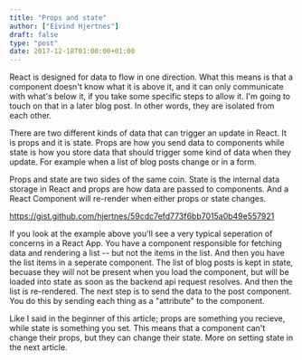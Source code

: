 ```yaml
---
title: "Props and state"
author: ["Eivind Hjertnes"]
draft: false
type: "post"
date: 2017-12-18T01:00:00+01:00
---
```


React is designed for data to flow in one direction. What this means is
that a component doesn't know what it is above it, and it can only
communicate with what's below it, if you take some specific steps to
allow it. I'm going to touch on that in a later blog post. In other
words, they are isolated from each other.

There are two different kinds of data that can trigger an update in
React. It is props and it is state. Props are how you send data to
components while state is how you store data that should trigger some
kind of data when they update. For example when a list of blog posts
change or in a form.

Props and state are two sides of the same coin. State is the internal
data storage in React and props are how data are passed to components.
And a React Component will re-render when either props or state changes.

<https://gist.github.com/hjertnes/59cdc7efd773f6bb7015a0b49e557921>

If you look at the example above you'll see a very typical seperation of
concerns in a React App. You have a component responsible for fetching
data and rendering a list -- but not the items in the list. And then you
have the list items in a seperate component. The list of blog posts is
kept in state, becuase they will not be present when you load the
component, but will be loaded into state as soon as the backend api
request resolves. And then the list is re-rendered. The next step is to
send the data to the post component. You do this by sending each thing
as a "attribute" to the component.

Like I said in the beginner of this article; props are something you
recieve, while state is something you set. This means that a component
can't change their props, but they can change their state. More on
setting state in the next article.
